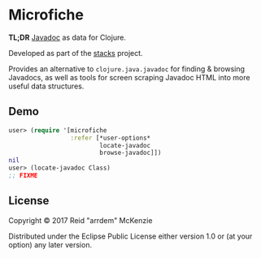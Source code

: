 # Microfiche

**TL;DR** [Javadoc](https://docs.oracle.com/javase/9/javadoc/javadoc.htm) as data for Clojure.

Developed as part of the [stacks](https://github.com/arrdem/stacks) project.

Provides an alternative to `clojure.java.javadoc` for finding & browsing Javadocs, as well as tools
for screen scraping Javadoc HTML into more useful data structures.

## Demo

```clj
user> (require '[microfiche
                 :refer [*user-options*
                         locate-javadoc
                         browse-javadoc]])
nil
user> (locate-javadoc Class)
;; FIXME
```

## License

Copyright © 2017 Reid "arrdem" McKenzie

Distributed under the Eclipse Public License either version 1.0 or (at your option) any later version.

